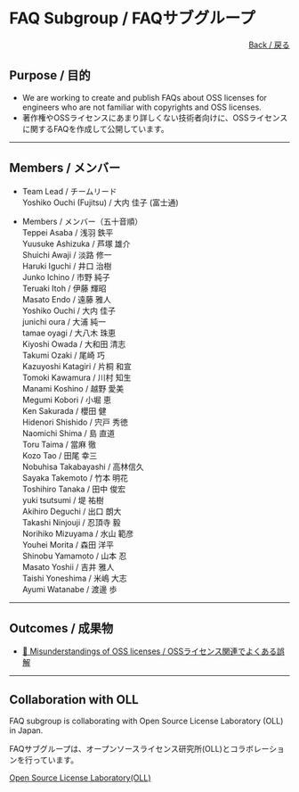 # FAQ Subgroup / FAQサブグループ

<div style="text-align: right;">
<a href="/OpenChain-JWG/">Back / 戻る</a>
</div>

## Purpose / 目的

- We are working to create and publish FAQs about OSS licenses for engineers who are not familiar with copyrights and OSS licenses.  
- 著作権やOSSライセンスにあまり詳しくない技術者向けに、OSSライセンスに関するFAQを作成して公開しています。

---

## Members / メンバー

- Team Lead / チームリード  
Yoshiko Ouchi (Fujitsu) / 大内 佳子 (富士通)  

- Members / メンバー（五十音順）  
Teppei Asaba / 浅羽 鉄平  
Yuusuke Ashizuka / 芦塚 雄介  
Shuichi Awaji / 淡路 修一  
Haruki Iguchi / 井口 治樹   
Junko Ichino / 市野 純子  
Teruaki Itoh / 伊藤 輝昭  
Masato Endo / 遠藤 雅人  
Yoshiko Ouchi / 大内 佳子   
junichi oura / 大浦 純一  
tamae oyagi / 大八木 珠恵  
Kiyoshi Owada / 大和田 清志  
Takumi Ozaki / 尾崎 巧  
Kazuyoshi Katagiri / 片桐 和宣  
Tomoki Kawamura / 川村 知生  
Manami Koshino / 越野 愛美  
Megumi Kobori / 小堀 恵  
Ken Sakurada / 櫻田 健  
Hidenori Shishido / 宍戸 秀徳   
Naomichi Shima / 島 直道  
Toru Taima / 當麻 徹  
Kozo Tao / 田尾 幸三  
Nobuhisa Takabayashi / 高林信久  
Sayaka Takemoto / 竹本 明花  
Toshihiro Tanaka / 田中 俊宏  
yuki tsutsumi / 堤 祐樹  
Akihiro Deguchi / 出口 朗大  
Takashi Ninjouji / 忍頂寺 毅  
Norihiko Mizuyama / 水山 範彦  
Youhei Morita / 森田 洋平  
Shinobu Yamamoto / 山本 忍  
Masato Yoshii / 吉井 雅人  
Taishi Yoneshima  / 米嶋 大志  
Ayumi Watanabe / 渡邊 歩  

---

## Outcomes / 成果物

- [&#x1f4c2; Misunderstandings of OSS licenses / OSSライセンス関連でよくある誤解](https://github.com/OpenChain-Project/Onboarding-JWG/tree/master/Education_Material/FAQ)  

---

## Collaboration with OLL

FAQ subgroup is collaborating with Open Source License Laboratory (OLL) in Japan.

FAQサブグループは、オープンソースライセンス研究所(OLL)とコラボレーションを行っています。

[Open Source License Laboratory(OLL)](https://www.osll.jp/)
